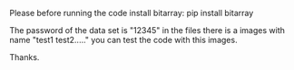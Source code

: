 Please before running the code install bitarray:
pip install bitarray

The password of the data set is "12345"
in the files there is a images with name "test1 test2....." you can test the code with this images.

Thanks.
